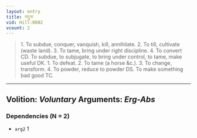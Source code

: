 ```yaml
---
layout: entry
title: འདུལ་
vid: Hill:0882
vcount: 2
---
```

> 1\. To subdue, conquer, vanquish, kill, annihilate\. 2\. To till, cultivate (waste land)\. 3\. To tame, bring under right discipline\. 4\. To convert CD\. To subdue, to subjugate, to bring under control, to tame, make useful DK\. 1\. To defeat\. 2\. To tame (a horse &c\.)\. 3\. To change, transform\. 4\. To powder, reduce to powder DS\. To make something bad good TC\.

---
Volition: _Voluntary_
Arguments: _Erg-Abs_
---

### Dependencies (N = 2)
* `arg2` 1
